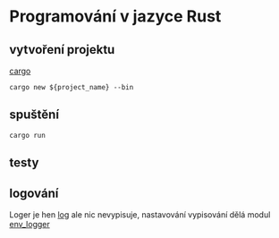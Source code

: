# Programování v jazyce Rust

## vytvoření projektu

[cargo](http://doc.crates.io/guide.html)

```shell
cargo new ${project_name} --bin
```

## spuštění

```shell
cargo run
```

## testy

## logování

Loger je hen [log](https://docs.rs/crate/log) ale nic nevypisuje, nastavování vypisování dělá modul [env_logger](https://doc.rust-lang.org/log/env_logger)